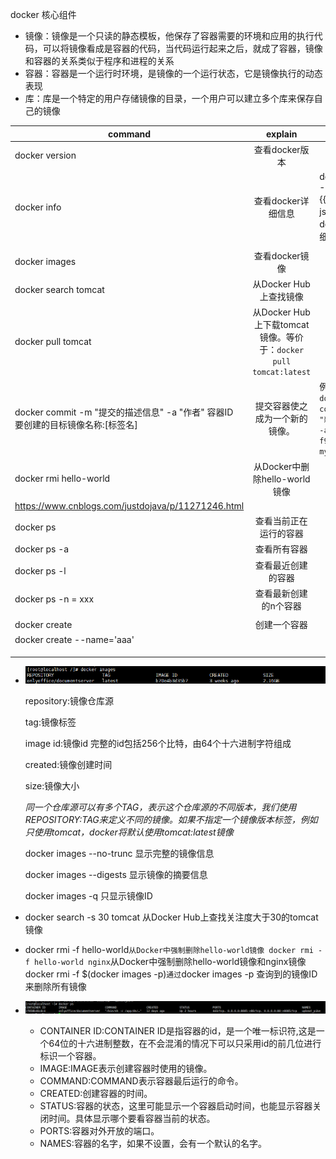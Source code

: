docker 核心组件

- 镜像：镜像是一个只读的静态模板，他保存了容器需要的环境和应用的执行代码，可以将镜像看成是容器的代码，当代码运行起来之后，就成了容器，镜像和容器的关系类似于程序和进程的关系
- 容器：容器是一个运行时环境，是镜像的一个运行状态，它是镜像执行的动态表现
- 库：库是一个特定的用户存储镜像的目录，一个用户可以建立多个库来保存自己的镜像

| command                                                      |                           explain                            | example                                                      |
| ------------------------------------------------------------ | :----------------------------------------------------------: | ------------------------------------------------------------ |
| docker version                                               |                        查看docker版本                        |                                                              |
| docker info                                                  |                      查看docker详细信息                      | docker info --format {{json .}} 以json格式输出docker的详细信息 |
|                                                              |                                                              |                                                              |
| docker images                                                |                        查看docker镜像                        |                                                              |
| docker search tomcat                                         |                    从Docker Hub上查找镜像                    |                                                              |
| docker pull tomcat                                           | 从Docker Hub上下载tomcat镜像。等价于：`docker pull tomcat:latest` |                                                              |
| docker commit -m "提交的描述信息" -a "作者" 容器ID 要创建的目标镜像名称:[标签名] |                提交容器使之成为一个新的镜像。                | 例：如：`docker commit -m "新的tomcat" -a "lizq" f9e29e8455a5 mytomcat:1.2` |
| docker rmi hello-world                                       |                从Docker中删除hello-world镜像                 |                                                              |
| https://www.cnblogs.com/justdojava/p/11271246.html           |                                                              |                                                              |
| docker ps                                                    |                    查看当前正在运行的容器                    |                                                              |
| docker ps -a                                                 |                         查看所有容器                         |                                                              |
| docker ps -l                                                 |                      查看最近创建的容器                      |                                                              |
| docker ps -n = xxx                                           |                    查看最新创建的n个容器                     |                                                              |
|                                                              |                                                              |                                                              |
| docker create                                                |                         创建一个容器                         |                                                              |
| docker create --name='aaa'                                   |                                                              |                                                              |
|                                                              |                                                              |                                                              |
|                                                              |                                                              |                                                              |
|                                                              |                                                              |                                                              |

- ![image-20200905150652454](docker基本指令.assets/image-20200905150652454.png)

  repository:镜像仓库源

  tag:镜像标签

  image id:镜像id 完整的id包括256个比特，由64个十六进制字符组成 

  created:镜像创建时间

  size:镜像大小

  *同一个仓库源可以有多个TAG，表示这个仓库源的不同版本，我们使用REPOSITORY:TAG来定义不同的镜像。如果不指定一个镜像版本标签，例如只使用tomcat，docker将默认使用tomcat:latest镜像*

  docker images --no-trunc 显示完整的镜像信息

  docker images --digests 显示镜像的摘要信息

  docker images -q 只显示镜像ID

- docker search -s 30 tomcat 从Docker Hub上查找关注度大于30的tomcat镜像

- docker rmi -f hello-world`从Docker中强制删除hello-world镜像
  docker rmi -f hello-world nginx`从Docker中强制删除hello-world镜像和nginx镜像
  docker rmi -f $(docker images -p)`通过`docker images -p 查询到的镜像ID来删除所有镜像
  
- ![微信截图_20200908192300](docker基本指令.assets/微信截图_20200908192300.png)

  - CONTAINER ID:CONTAINER ID是指容器的id，是一个唯一标识符,这是一个64位的十六进制整数，在不会混淆的情况下可以只采用id的前几位进行标识一个容器。
  - IMAGE:IMAGE表示创建容器时使用的镜像。
  - COMMAND:COMMAND表示容器最后运行的命令。
  - CREATED:创建容器的时间。
  - STATUS:容器的状态，这里可能显示一个容器启动时间，也能显示容器关闭时间。具体显示哪个要看容器当前的状态。
  - PORTS:容器对外开放的端口。
  - NAMES:容器的名字，如果不设置，会有一个默认的名字。